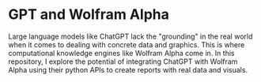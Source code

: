 # GPT and Wolfram Alpha 

Large language models like ChatGPT lack the "grounding" in the real world when it comes to dealing with concrete data and graphics.
This is where computational knowledge engines like Wolfram Alpha come in.
In this repository, I explore the potential of integrating ChatGPT with Wolfram Alpha using their python APIs to create reports with real data and visuals.